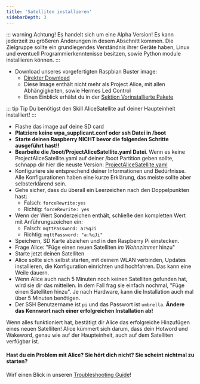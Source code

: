 ```yaml
---
title: 'Satelliten installieren'
sidebarDepth: 3
---
```


::: warning Achtung!
Es handelt sich um eine Alpha Version! Es kann jederzeit zu größeren Änderungen in desem Abschnitt kommen. Die Zielgruppe sollte ein grundlegendes Verständnis ihrer Geräte haben, Linux und eventuell Programmierkenntenisse besitzen, sowie Python module installieren können.
:::


- Download unseres vorgefertigten Raspbian Buster image:
   - [Direkter Download](https://github.com/project-alice-assistant/ProjectAliceSatellite/releases/tag/v1.0.0-a1)
   - Diese Image enthält nicht mehr als Project Alice, mit allen Abhängigkeiten, sowie Hermes Led Control
   - Einen Einblick erhälst du in der [Sektion Vorinstallierte Pakete](preinstalled)

::: tip Tip
Du benötigst den Skill AliceSatellite auf deiner Haupteinheit installiert!
:::

- Flashe das image auf deine SD card
- **Platziere keine wpa_supplicant.conf oder ssh Datei in /boot**
- **Starte deinen Raspberry NICHT bevor die folgenden Schritte ausgeführt hast!!**
- **Bearbeite die /boot/ProjectAliceSatellite.yaml Datei**. Wenn es keine ProjectAliceSatellite.yaml auf deiner /boot Partition geben sollte, schnapp dir hier die neuste Version: [ProjectAliceSatellite.yaml](https://github.com/project-alice-assistant/ProjectAliceSatellite/blob/master/ProjectAliceSatellite.yaml)
- Konfiguriere sie entsprechend deiner Informationen und Bedürfnisse. Alle Konfigurationen haben eine kurze Erklärung, das meiste sollte aber selbsterklärend sein.
- Gehe sicher, dass du überall ein Leerzeichen nach den Doppelpunkten hast:
   - Falsch: `forceRewrite:yes`
   - Richtig: `forceRewrite: yes`
- Wenn der Wert Sonderzeichen enthält, schließe den kompletten Wert mit Anführungszeichen ein:
   - Falsch: `mqttPassword: a:%qJi`
   - Richtig: `mqttPassword: "a:%qJi"`
- Speichern, SD Karte abziehen und in den Raspberry Pi einstecken.
- Frage Alice: "Füge einen neuen Satelliten _im Wohnzimmer_ hinzu"
- Starte jetzt deinen Satelliten
- Alice sollte sich selbst starten, mit deinem WLAN verbinden, Updates installieren, die Konfiguration einrichten und hochfahren. Das kann eine Weile dauern.
- Wenn Alice auch nach 5 Minuten noch keinen Satelliten gefunden hat, wird sie dir das mitteilen. In dem Fall frag sie einfach nochmal, "Füge einen Satelliten hinzu". Je nach Hardware, kann die Installation auch mal über 5 Minuten benötigen.
- Der SSH Benutzername ist `pi` und das Passwort ist `umbrella`. **Ändere das Kennwort nach einer erfolgreichen Installation ab!**

Wenn alles funktioniert hat, bestätigt dir Alice das erfolgreiche Hinzufügen eines neuen Satelliten! Alice kümmert sich darum, dass dein Hotword und Wakeword, genau wie auf der Haupteinheit, auch auf dem Satelliten verfügbar ist.

#### Hast du ein Problem mit Alice? Sie hört dich nicht? Sie scheint nichtmal zu starten?
Wirf einen Blick in unseren [Troubleshooting Guide](troubleshooting)!
